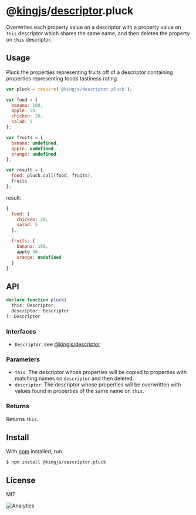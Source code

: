 # @[kingjs](https://www.npmjs.com/package/kingjs)/[descriptor](https://www.npmjs.com/package/@kingjs/descriptor).pluck
Overwrites each property value on a descriptor with a property value on `this` descriptor which shares the same name, and then deletes the property on `this` descriptor.
## Usage
Pluck the properties representing fruits off of a descriptor containing properties representing foods tastiness rating.
```js
var pluck = require('@kingjs/descriptor.pluck');

var food = {
  banana: 100,
  apple: 50,
  chicken: 20,
  salad: 5
};

var fruits = {
  banana: undefined,
  apple: undefined,
  orange: undefined
};

var result = {
  food: pluck.call(food, fruits),
  fruits
};
```
result:
```js
{
  food: {
    chicken: 20,
    salad: 5
  },

  fruits: {
    banana: 100,
    apple 50,
    orange: undefined
  }
}
```
## API
```ts
declare function pluck(
  this: Descriptor, 
  descriptor: Descriptor
): Descriptor
```
### Interfaces
- `Descriptor`: see [@kingjs/descriptor][descriptor]
### Parameters
- `this`: The descriptor whose properties will be copied to properties with matching names on `descriptor` and then deleted.
- `descriptor`: The descriptor whose properties will be overwritten with values found in properties of the same name on `this`.
### Returns
Returns `this`.
## Install
With [npm](https://npmjs.org/) installed, run
```
$ npm install @kingjs/descriptor.pluck
```
## License
MIT

![Analytics](https://analytics.kingjs.net/descriptor/pluck)

  [descriptor]: https://www.npmjs.com/package/@kingjs/descriptor
